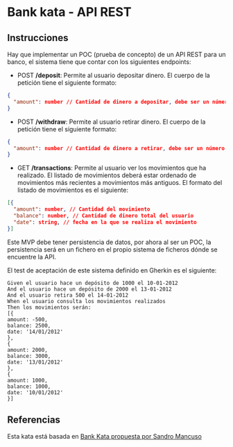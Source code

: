 # Bank kata - API REST

## Instrucciones

Hay que implementar un POC (prueba de concepto) de un API REST para un banco, el sistema tiene que contar con los siguientes endpoints:

- POST **/deposit**: Permite al usuario depositar dinero. El cuerpo de la petición tiene el siguiente formato:
```json
{
  "amount": number // Cantidad de dinero a depositar, debe ser un número mayor a 0
}
```
- POST **/withdraw**: Permite al usuario retirar dinero. El cuerpo de la petición tiene el siguiente formato:
```json
{
  "amount": number // Cantidad de dinero a retirar, debe ser un número mayor a 0
}
```
- GET **/transactions**: Permite al usuario ver los movimientos que ha realizado. El listado de movimientos deberá estar ordenado de movimientos más recientes a movimientos más antiguos. El formato del listado de movimientos es el siguiente:
```json
[{
  "amount": number, // Cantidad del movimiento
  "balance": number, // Cantidad de dinero total del usuario
  "date": string, // fecha en la que se realiza el movimiento
}]
```

Este MVP debe tener persistencia de datos, por ahora al ser un POC, la persistencia será en un fichero en el propio sistema de ficheros dónde se encuentre la API.

El test de aceptación de este sistema definido en Gherkin es el siguiente:

```gherkin
Given el usuario hace un depósito de 1000 el 10-01-2012
And el usuario hace un depósito de 2000 el 13-01-2012
And el usuario retira 500 el 14-01-2012
When el usuario consulta los movimientos realizados
Then los movimientos serán:
[{
amount: -500,
balance: 2500,
date: '14/01/2012'
},
{
amount: 2000,
balance: 3000,
date: '13/01/2012'
},
{
amount: 1000,
balance: 1000,
date: '10/01/2012'
}]
```

## Referencias

Esta kata está basada en [Bank Kata propuesta por Sandro Mancuso](https://www.codurance.com/katalyst/bank)

